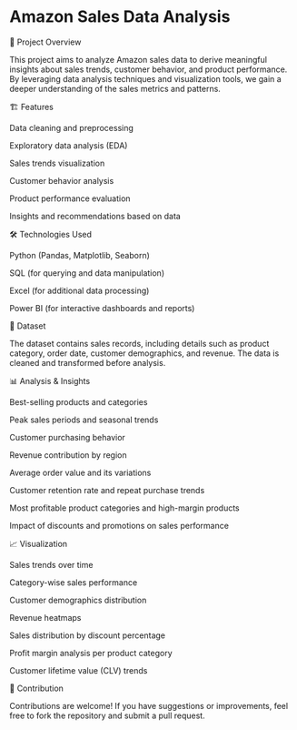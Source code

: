 # Amazon Sales Data Analysis


📌 Project Overview

This project aims to analyze Amazon sales data to derive meaningful insights about sales trends, customer behavior, and product performance. By leveraging data analysis techniques and visualization tools, we gain a deeper understanding of the sales metrics and patterns.


🏗️ Features

Data cleaning and preprocessing

Exploratory data analysis (EDA)

Sales trends visualization

Customer behavior analysis

Product performance evaluation

Insights and recommendations based on data


🛠️ Technologies Used

Python (Pandas, Matplotlib, Seaborn)

SQL (for querying and data manipulation)

Excel (for additional data processing)

Power BI (for interactive dashboards and reports)


📂 Dataset

The dataset contains sales records, including details such as product category, order date, customer demographics, and revenue. The data is cleaned and transformed before analysis.


📊 Analysis & Insights

Best-selling products and categories

Peak sales periods and seasonal trends

Customer purchasing behavior

Revenue contribution by region

Average order value and its variations

Customer retention rate and repeat purchase trends

Most profitable product categories and high-margin products

Impact of discounts and promotions on sales performance


📈 Visualization

Sales trends over time

Category-wise sales performance

Customer demographics distribution

Revenue heatmaps

Sales distribution by discount percentage

Profit margin analysis per product category

Customer lifetime value (CLV) trends


📢 Contribution

Contributions are welcome! If you have suggestions or improvements, feel free to fork the repository and submit a pull request.
